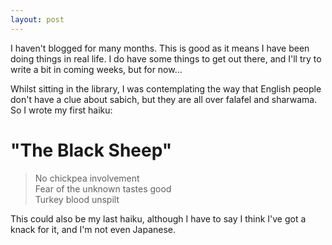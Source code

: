 ```yaml
---
layout: post
---
```

I haven't blogged for many months. This is good as it means I have been
doing things in real life. I do have some things to get out there, and
I'll try to write a bit in coming weeks, but for now...

Whilst sitting in the library, I was contemplating the way that English
people don't have a clue about sabich, but they are all over falafel and
sharwama. So I wrote my first haiku:

# "The Black Sheep"

> No chickpea involvement<br>
Fear of the unknown tastes good<br>
Turkey blood unspilt

This could also be my last haiku, although I have to say I think I've
got a knack for it, and I'm not even Japanese.
